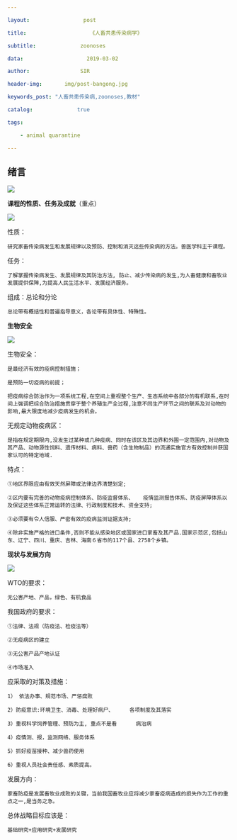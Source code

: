 ```yaml
---

layout:                 post

title:                    《人畜共患传染病学》

subtitle:              zoonoses

data:                    2019-03-02

author:                SIR

header-img:       img/post-bangong.jpg

keywords_post: "人畜共患传染病,zoonoses,教材"

catalog:              true

tags:

    - animal quarantine

---
```


## 绪言

![](http://img04.sogoucdn.com/app/a/100520146/760320afb77fab3e3f1fd529024b2716)

**课程的性质、任务及成就**（重点）

![](http://img03.sogoucdn.com/app/a/100520146/dfc701e25f9c355a18fb67a488cf47e4)

性质：

    研究家畜传染病发生和发展规律以及预防、控制和消灭这些传染病的方法。兽医学科主干课程。

任务：

    了解掌握传染病发生、发展规律及其防治方法, 防止、减少传染病的发生,为人畜健康和畜牧业发展提供保障,为提高人民生活水平、发展经济服务。

组成：总论和分论

    总论带有概括性和普遍指导意义，各论带有具体性、特殊性。

**生物安全**

![](https://i.loli.net/2019/03/02/5c7a0997cd772.jpg)

生物安全：

    是最经济有效的疫病控制措施；

    是预防一切疫病的前提；

    把疫病综合防治作为一项系统工程,在空间上重视整个生产、生态系统中各部分的有机联系,在时间上强调把综合防治措施贯穿于整个养殖生产全过程,注意不同生产环节之间的联系及对动物的影响,最大限度地减少疫病发生的机会。

无规定动物疫病区：

    是指在规定期限内,没发生过某种或几种疫病、同时在该区及其边界和外围一定范围内,对动物及其产品、动物源性饲料、遗传材料、病料、兽药（含生物制品）的流通实施官方有效控制并获国家认可的特定地域.

特点：

    ①地区界限应由有效天然屏障或法律边界清楚划定;

    ②区内要有完善的动物疫病控制体系、防疫监督体系、   疫情监测报告体系、防疫屏障体系以及保证这些体系正常运转的法律、行政制度和技术、资金支持;

    ③必须要有令人信服、严密有效的疫病监测证据支持;

    ④除非实施严格的进口条件,否则不能从感染地区或国家进口家畜及其产品.国家示范区,包括山东、辽宁、四川、重庆、吉林、海南６省市的117个县、2758个乡镇。

**现状与发展方向**

![](https://i.loli.net/2019/03/02/5c7a0acf43c70.jpg)

WTO的要求：

    无公害产地、产品，绿色、有机食品

我国政府的要求：

    ①法律、法规（防疫法、检疫法等）

    ②无疫病区的建立

    ③无公害产品产地认证

    ④市场准入

应采取的对策及措施：

    1） 依法办事、规范市场、严惩腐败

    2）防疫意识:环境卫生、消毒、处理好病尸、     各项制度及其落实

    3）重视科学饲养管理、预防为主, 重点不是看      病治病

    4）疫情测、报，监测网络、服务体系

    5）抓好疫苗接种、减少兽药使用

    6）重视人员社会责任感、素质提高。

发展方向：

    家畜防疫是发展畜牧业成败的关键，当前我国畜牧业应将减少家畜疫病造成的损失作为工作的重点之一,是当务之急。

总体战略目标应该是：

    基础研究+应用研究+发展研究

